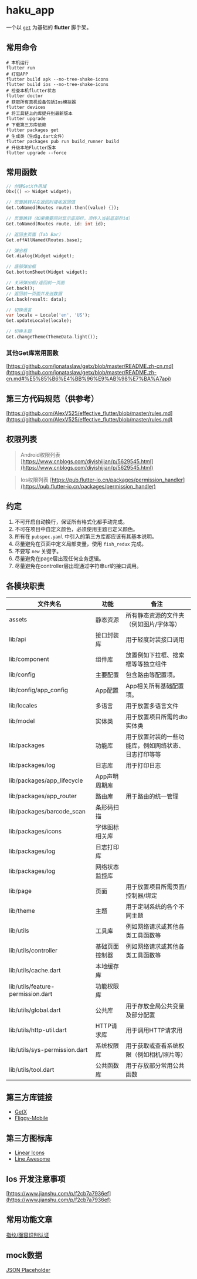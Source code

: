 # haku_app

一个以 [`get`](https://pub.dev/packages/get) 为基础的 **flutter** 脚手架。

## 常用命令

```Shell
# 本机运行
flutter run
# 打包APP
flutter build apk --no-tree-shake-icons
flutter build ios --no-tree-shake-icons
# 检查本机flutter状态
flutter doctor
# 获取所有真机设备包括Ios模拟器
flutter devices
# 将工具链上的库提升到最新版本
flutter upgrade
# 下载第三方库依赖
flutter packages get
# 生成类（生成g.dart文件）
flutter packages pub run build_runner build
# 升级本地Flutter版本
flutter upgrade --force
```

## 常用函数

```dart
// 创建GetX作用域
Obx(() => Widget widget);

// 页面跳转并在返回时接收返回值
Get.toNamed(Routes route).then((value) {});

// 页面跳转（如果需要同时显示底部栏，须传入当前底部栏id）
Get.toNamed(Routes route, id: int id);

// 返回主页面（Tab Bar）
Get.offAllNamed(Routes.base);

// 弹出框
Get.dialog(Widget widget);

// 底部弹出框
Get.bottomSheet(Widget widget);

// 关闭弹出框/返回前一页面
Get.back();
// 返回前一页面并发送数据
Get.back(result: data);

// 切换语言
var locale = Locale('en', 'US');
Get.updateLocale(locale);

// 切换主题
Get.changeTheme(ThemeData.light());
```

### 其他Get库常用函数

[https://github.com/jonataslaw/getx/blob/master/README.zh-cn.md](https://github.com/jonataslaw/getx/blob/master/README.zh-cn.md#%E5%85%B6%E4%BB%96%E9%AB%98%E7%BA%A7api)

## 第三方代码规范（供参考）

[https://github.com/AlexV525/effective_flutter/blob/master/rules.md](https://github.com/AlexV525/effective_flutter/blob/master/rules.md)

## 权限列表

> Android权限列表
[https://www.cnblogs.com/diyishijian/p/5629545.html](https://www.cnblogs.com/diyishijian/p/5629545.html)

> Ios权限列表
[https://pub.flutter-io.cn/packages/permission_handler](https://pub.flutter-io.cn/packages/permission_handler)

## 约定

1. 不可开启自动换行，保证所有格式化都手动完成。
2. 不可在项目中自定义颜色，必须使用主题已定义颜色。
3. 所有在 `pubspec.yaml` 中引入的第三方库都应该有其基本说明。
4. 尽量避免在页面中定义局部变量，使用 `fish_redux` 完成。
5. 不要写 `new` 关键字。
6. 尽量避免在page层出现任何业务逻辑。
7. 尽量避免在controller层出现通过字符串url的接口调用。

## 各模块职责

文件夹名 | 功能 | 备注
-- | -- | --
assets | 静态资源 | 所有静态资源的文件夹（例如图片/字体等）
lib/api | 接口封装库 | 用于轻度封装接口调用
lib/component | 组件库 | 放置例如下拉框、搜索框等等独立组件
lib/config | 主要配置 | 包含路由等配置项。
lib/config/app_config | App配置 | App相关所有基础配置项。
lib/locales | 多语言 | 用于放置多语言文件
lib/model | 实体类 | 用于放置项目所需的dto实体类
lib/packages | 功能库 | 用于放置封装的一些功能库，例如网络状态、日志打印等等
lib/packages/log | 日志库 | 用于打印日志
lib/packages/app_lifecycle | App声明周期库 | 
lib/packages/app_router | 路由库 | 用于路由的统一管理
lib/packages/barcode_scan | 条形码扫描 | 
lib/packages/icons | 字体图标相关库 | 
lib/packages/log | 日志打印库 | 
lib/packages/log | 网络状态监控库 | 
lib/page | 页面 | 用于放置项目所需页面/控制器/绑定
lib/theme | 主题 | 用于定制系统的各个不同主题
lib/utils | 工具库 | 例如网络请求或其他各类工具函数等
lib/utils/controller | 基础页面控制器 | 例如网络请求或其他各类工具函数等
lib/utils/cache.dart | 本地缓存库 | 
lib/utils/feature-permission.dart | 功能权限库 | 
lib/utils/global.dart | 公共库 | 用于存放全局公共变量及部分配置
lib/utils/http-util.dart | HTTP请求库 | 用于调用HTTP请求用
lib/utils/sys-permission.dart | 系统权限库 | 用于获取或查看系统权限（例如相机/照片等）
lib/utils/tool.dart | 公共函数库 | 用于存放部分常用公共函数

## 第三方库链接

- [GetX](https://pub.flutter-io.cn/packages/get/example)
- [Fliggy-Mobile](https://github.com/Fliggy-Mobile)

## 第三方图标库

- [Linear Icons](https://linearicons.com/free)
- [Line Awesome](https://icons8.cn/line-awesome)

## Ios 开发注意事项

[https://www.jianshu.com/p/f2cb7a7936ef](https://www.jianshu.com/p/f2cb7a7936ef)

## 常用功能文章

[指纹/面容识别认证](https://www.jianshu.com/p/06ba43743b1f)

## mock数据

[JSON Placeholder](https://jsonplaceholder.typicode.com/)